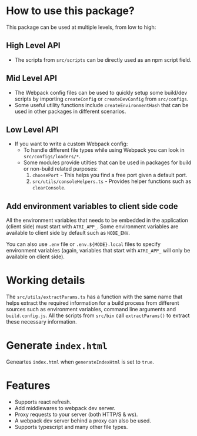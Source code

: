 # How to use this package?

This package can be used at multiple levels, from low to high:

## High Level API

- The scripts from `src/scripts` can be directly used as an npm script field.

## Mid Level API

- The Webpack config files can be used to quickly setup some build/dev scripts by importing `createConfig` or `createDevConfig` from `src/configs`.
- Some useful utility functions include `createEnvironmentHash` that can be used in other packages in different scenarios.

## Low Level API

- If you want to write a custom Webpack config:
  - To handle different file types while using Webpack you can look in `src/configs/loaders/*`.
  - Some modules provide utilties that can be used in packages for build or non-build related purposes:
    1. `choosePort` - This helps you find a free port given a default port.
    2. `src/utils/consoleHelpers.ts` - Provides helper functions such as `clearConsole`.

## Add environment variables to client side code

All the environment variables that needs to be embedded in the application (client side) must start with `ATRI_APP_`. Some environment variables are available to client side by default such as `NODE_ENV`.

You can also use `.env` file or `.env.${MODE}.local` files to specify environment variables (again, variables that start with `ATRI_APP_` will only be available on client side).

# Working details

The `src/utils/extractParams.ts` has a function with the same name that helps extract the required information for a build process from different sources such as environment variables, command line arguments and `build.config.js`. All the scripts from `src/bin` call `extractParams()` to extract these necessary information.

# Generate `index.html`

Geneartes `index.html` when `generateIndexHtml` is set to `true`.

# Features

- Supports react refresh.
- Add middlewares to webpack dev server.
- Proxy requests to your server (both HTTP/S & ws).
- A webpack dev server behind a proxy can also be used.
- Supports typescript and many other file types.
